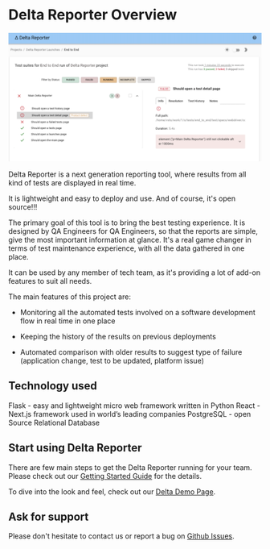 # Delta Reporter Overview


![Screenshot of Delta reporter](screenshots/delta-reporter.png)


Delta Reporter is a next generation reporting tool, where results from all kind of tests are displayed in real time. 

It is lightweight and easy to deploy and use. And of course, it's open source!!!

The primary goal of this tool is to bring the best testing experience. It is designed by QA Engineers for QA Engineers, so that the reports are simple, give the most important information at glance. It's a real game changer in terms of test maintenance experience, with all the data gathered in one place.

It can be used by any member of tech team, as it's providing a lot of add-on features to suit all needs. 


The main features of this project are:

- Monitoring all the automated tests involved on a software development flow in real time  in one place

- Keeping the history of the results on previous deployments

- Automated comparison with older results to suggest type of failure (application change, test to be updated, platform issue)


## Technology used

Flask - easy and lightweight micro web framework written in Python
React - Next.js framework used in world’s leading companies 
PostgreSQL - open Source Relational Database

## Start using Delta Reporter

There are few main steps to get the Delta Reporter running for your team. Please check out our [Getting Started Guide](start_guide.md) for the details.

To dive into the look and feel, check out our [Delta Demo Page](https://delta-frontend.herokuapp.com/).


## Ask for support

Please don't hesitate to contact us or report a bug on [Github Issues](https://github.com/delta-reporter/delta-reporter/issues).




